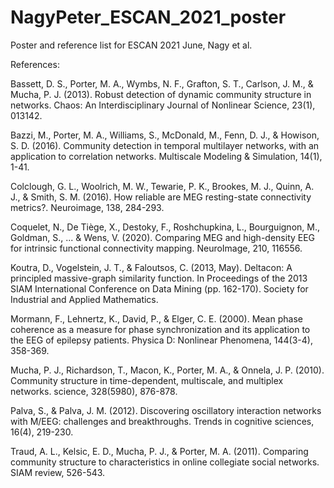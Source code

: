 # NagyPeter_ESCAN_2021_poster
Poster and reference list for ESCAN 2021 June, Nagy et al.



References:

Bassett, D. S., Porter, M. A., Wymbs, N. F., Grafton, S. T., Carlson, J. M., & Mucha, P. J. (2013). Robust detection of dynamic community structure in networks. Chaos: An Interdisciplinary Journal of Nonlinear Science, 23(1), 013142.

Bazzi, M., Porter, M. A., Williams, S., McDonald, M., Fenn, D. J., & Howison, S. D. (2016). Community detection in temporal multilayer networks, with an application to correlation networks. Multiscale Modeling & Simulation, 14(1), 1-41.

Colclough, G. L., Woolrich, M. W., Tewarie, P. K., Brookes, M. J., Quinn, A. J., & Smith, S. M. (2016). How reliable are MEG resting-state connectivity metrics?. Neuroimage, 138, 284-293.

Coquelet, N., De Tiège, X., Destoky, F., Roshchupkina, L., Bourguignon, M., Goldman, S., ... & Wens, V. (2020). Comparing MEG and high-density EEG for intrinsic functional connectivity mapping. NeuroImage, 210, 116556.

Koutra, D., Vogelstein, J. T., & Faloutsos, C. (2013, May). Deltacon: A principled massive-graph similarity function. In Proceedings of the 2013 SIAM International Conference on Data Mining (pp. 162-170). Society for Industrial and Applied Mathematics.

Mormann, F., Lehnertz, K., David, P., & Elger, C. E. (2000). Mean phase coherence as a measure for phase synchronization and its application to the EEG of epilepsy patients. Physica D: Nonlinear Phenomena, 144(3-4), 358-369.

Mucha, P. J., Richardson, T., Macon, K., Porter, M. A., & Onnela, J. P. (2010). Community structure in time-dependent, multiscale, and multiplex networks. science, 328(5980), 876-878.

Palva, S., & Palva, J. M. (2012). Discovering oscillatory interaction networks with M/EEG: challenges and breakthroughs. Trends in cognitive sciences, 16(4), 219-230.

Traud, A. L., Kelsic, E. D., Mucha, P. J., & Porter, M. A. (2011). Comparing community structure to characteristics in online collegiate social networks. SIAM review, 526-543.
